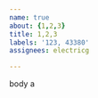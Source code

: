 ```yaml
---         
name: true
about: {1,2,3}
title: 1,2,3
labels: '123, 43380'
assignees: electricg

---         
```


body a
